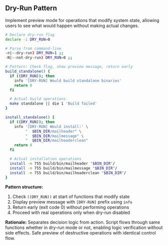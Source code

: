 ## Dry-Run Pattern

Implement preview mode for operations that modify system state, allowing users to see what would happen without making actual changes.

```bash
# Declare dry-run flag
declare -i DRY_RUN=0

# Parse from command-line
-n|--dry-run) DRY_RUN=1 ;;
-N|--not-dry-run) DRY_RUN=0 ;;

# Pattern: Check flag, show preview message, return early
build_standalone() {
  if ((DRY_RUN)); then
    info '[DRY-RUN] Would build standalone binaries'
    return 0
  fi

  # Actual build operations
  make standalone || die 1 'Build failed'
}

install_standalone() {
  if ((DRY_RUN)); then
    info '[DRY-RUN] Would install:' \
         "  $BIN_DIR/mailheader" \
         "  $BIN_DIR/mailmessage" \
         "  $BIN_DIR/mailheaderclean"
    return 0
  fi

  # Actual installation operations
  install -m 755 build/bin/mailheader "$BIN_DIR"/
  install -m 755 build/bin/mailmessage "$BIN_DIR"/
  install -m 755 build/bin/mailheaderclean "$BIN_DIR"/
}
```

**Pattern structure:**
1. Check `((DRY_RUN))` at start of functions that modify state
2. Display preview message with `[DRY-RUN]` prefix using `info`
3. Return early (exit code 0) without performing operations
4. Proceed with real operations only when dry-run disabled

**Rationale:** Separates decision logic from action. Script flows through same functions whether in dry-run mode or not, enabling logic verification without side effects. Safe preview of destructive operations with identical control flow.
